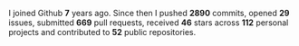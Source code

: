 
I joined Github **7** years ago. Since then I pushed **2890** commits, opened **29** issues, submitted **669** pull requests, received **46** stars across **112** personal projects and contributed to **52** public repositories.
